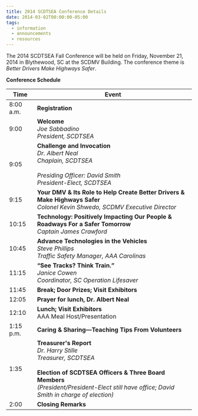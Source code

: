 ```yaml
---
title: 2014 SCDTSEA Conference Details
date: 2014-03-02T00:00:00-05:00
tags:
  - information
  - announcements
  - resources
---
```

The 2014 SCDTSEA Fall Conference will be held on Friday, November 21, 2014 in Blythewood, SC at the SCDMV Building. The conference theme is *Better Drivers Make Highways Safer*.

**Conference Schedule**

|Time|Event|
|----|-----|
|8:00 a.m.|**Registration**|
|9:00|**Welcome**<br>*Joe Sabbadino*<br>*President, SCDTSEA*|
|9:05|**Challenge and Invocation**<br>*Dr. Albert Neal*<br>*Chaplain, SCDTSEA*<br><br>*Presiding Officer: David Smith*<br>*President-Elect, SCDTSEA*|
|9:15|**Your DMV &amp; Its Role to Help Create Better Drivers &amp; Make Highways Safer**<br>*Colonel Kevin Shwedo, SCDMV Executive Director*|
|10:15|**Technology: Positively Impacting Our People &amp; Roadways For a Safer Tomorrow**<br>*Captain James Crawford*|
|10:45|**Advance Technologies in the Vehicles**<br>*Steve Phillips*<br>*Traffic Safety Manager, AAA Carolinas*|
|11:15|**&ldquo;See Tracks? Think Train.&rdquo;**<br>*Janice Cowen*<br>*Coordinator, SC Operation Lifesaver*|
|11:45|**Break; Door Prizes; Visit Exhibitors**|
|12:05|**Prayer for lunch, Dr. Albert Neal**|
|12:10|**Lunch; Visit Exhibitors**<br>AAA Meal Host/Presentation|
|1:15 p.m.|**Caring &amp; Sharing&mdash;Teaching Tips From Volunteers**|
|1:35|**Treasurer's Report**<br>*Dr. Harry Stille*<br>*Treasurer, SCDTSEA*<br><br>**Election of SCDTSEA Officers &amp; Three Board Members**<br>*(President/President-Elect still have office; David Smith in charge of election)*|
|2:00|**Closing Remarks**|
